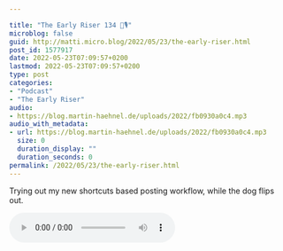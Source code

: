 ```yaml
---

title: "The Early Riser 134 🌅🎙"
microblog: false
guid: http://matti.micro.blog/2022/05/23/the-early-riser.html
post_id: 1577917
date: 2022-05-23T07:09:57+0200
lastmod: 2022-05-23T07:09:57+0200
type: post
categories:
- "Podcast"
- "The Early Riser"
audio:
- https://blog.martin-haehnel.de/uploads/2022/fb0930a0c4.mp3
audio_with_metadata:
- url: https://blog.martin-haehnel.de/uploads/2022/fb0930a0c4.mp3
  size: 0
  duration_display: ""
  duration_seconds: 0
permalink: /2022/05/23/the-early-riser.html
---
```

<p>Trying out my new shortcuts based posting workflow, while the dog flips out.</p>

<audio controls="controls" src="https://blog.martin-haehnel.de/uploads/2022/fb0930a0c4.mp3" preload="metadata" />
